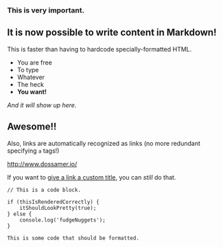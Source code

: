 ### This is very important.

## It is now possible to write content in Markdown! 

This is faster than having to hardcode specially-formatted HTML.

- You are free
- To type
- Whatever 
- The heck
- __You want!__

*And it will show up here.*

## Awesome!!

Also, links are automatically recognized as links (no more redundant specifying `a` tags!)

http://www.dossamer.io/

If you want to [give a link a custom title](https://www.google.com/), you can *still* do that. 

```
// This is a code block.

if (thisIsRenderedCorrectly) {
    itShouldLookPretty(true);
} else {
    console.log('fudgeNuggets');
}
```

`This is some code that should be formatted.`